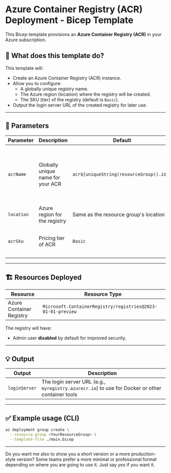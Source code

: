 # Azure Container Registry (ACR) Deployment - Bicep Template

This Bicep template provisions an **Azure Container Registry (ACR)** in your Azure subscription.

## 📄 What does this template do?

This template will:

- Create an Azure Container Registry (ACR) instance.
- Allow you to configure:
    - A globally unique registry name.
    - The Azure region (location) where the registry will be created.
    - The SKU (tier) of the registry (default is `Basic`).
- Output the login server URL of the created registry for later use.

---

## 🧩 Parameters

| Parameter | Description | Default | Notes |
|-----------|-------------|---------|-------|
| `acrName` | Globally unique name for your ACR | `acr${uniqueString(resourceGroup().id)}` | Automatically generated using the resource group ID if not specified. Must be 5-50 characters. |
| `location` | Azure region for the registry | Same as the resource group's location | You can override this if needed. |
| `acrSku` | Pricing tier of ACR | `Basic` | Allowed values: `Basic`, `Standard`, `Premium` |

---

## 🏗️ Resources Deployed

| Resource | Resource Type |
|----------|---------------|
| Azure Container Registry | `Microsoft.ContainerRegistry/registries@2023-01-01-preview` |

The registry will have:
- Admin user **disabled** by default for improved security.

---

## 💡 Output

| Output | Description |
|--------|-------------|
| `loginServer` | The login server URL (e.g., `myregistry.azurecr.io`) to use for Docker or other container tools |

---

## ✅ Example usage (CLI)

```bash
az deployment group create \
  --resource-group <YourResourceGroup> \
  --template-file ./main.bicep
```

---

Do you want me also to show you a short version or a more production-style version? Some teams prefer a more minimal or professional format depending on where you are going to use it. Just say *yes* if you want it.